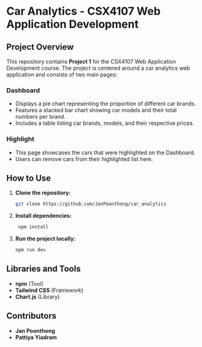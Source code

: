 # Car Analytics - CSX4107 Web Application Development

## Project Overview

This repository contains **Project 1** for the CSX4107 Web Application Development course. The project is centered around a car analytics web application and consists of two main pages:

### Dashboard

- Displays a pie chart representing the proportion of different car brands.
- Features a stacked bar chart showing car models and their total numbers per brand.
- Includes a table listing car brands, models, and their respective prices.

### Highlight

- This page showcases the cars that were highlighted on the Dashboard.
- Users can remove cars from their highlighted list here.

## How to Use

1. **Clone the repository:**

   ```bash
   git clone https://github.com/JanPoonthong/car_analytics
   
2. **Install dependencies:**
   
   ```bash
    npm install

3. **Run the project locally:**

   ```bash
   npm run dev

## Libraries and Tools

- **npm** (Tool)
- **Tailwind CSS** (Framework)
- **Chart.js** (Library)

## Contributors

- **Jan Poonthong**
- **Pattiya Yiadram**
